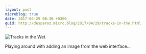 ```yaml
---
layout: post
microblog: true
date: 2017-04-29 08:30 +0300
guid: http://desparoz.micro.blog/2017/04/29/tracks-in-the.html
---
```

![Tracks in the Wet](http://www.desparoz.com/wp-content/uploads/2017/02/170111-RailwayTracks-010-Edit-Edit-Edit.jpg).

Playing around with adding an image from the web interface...
